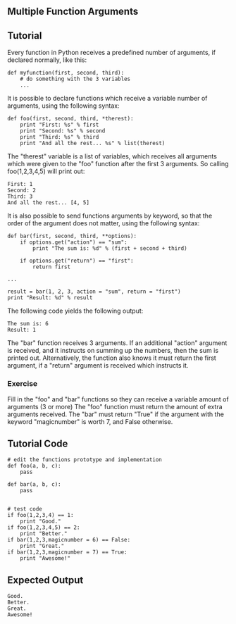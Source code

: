 Multiple Function Arguments
---------------------------

Tutorial
--------

Every function in Python receives a predefined number of arguments, if declared normally, like this:

	def myfunction(first, second, third):
	    # do something with the 3 variables
	    ...

It is possible to declare functions which receive a variable number of arguments, using the following syntax:

	def foo(first, second, third, *therest):
	    print "First: %s" % first
	    print "Second: %s" % second
	    print "Third: %s" % third
	    print "And all the rest... %s" % list(therest)

The "therest" variable is a list of variables, which receives all arguments which were given to the "foo" function after the first 3 arguments. So calling foo(1,2,3,4,5) will print out:

	First: 1
	Second: 2
	Third: 3
	And all the rest... [4, 5]

It is also possible to send functions arguments by keyword, so that the order of the argument does not matter, using the following syntax:

	def bar(first, second, third, **options):
	    if options.get("action") == "sum":
	        print "The sum is: %d" % (first + second + third)
	
	    if options.get("return") == "first":
	        return first
	
	...

	result = bar(1, 2, 3, action = "sum", return = "first")
	print "Result: %d" % result
	
The following code yields the following output:

	The sum is: 6
	Result: 1

The "bar" function receives 3 arguments. If an additional "action" argument is received, and it instructs on summing up the numbers, then the sum is printed out. Alternatively, the function also knows it must return the first argument, if a "return" argument is received which instructs it.

### Exercise

Fill in the "foo" and "bar" functions so they can receive a variable amount of arguments (3 or more) 
The "foo" function must return the amount of extra arguments received. 
The "bar" must return "True" if the argument with the keyword "magicnumber" is worth 7, and False otherwise.

Tutorial Code
-------------

	# edit the functions prototype and implementation
	def foo(a, b, c):
	    pass

	def bar(a, b, c):
	    pass

    
	# test code
	if foo(1,2,3,4) == 1:
	    print "Good."
	if foo(1,2,3,4,5) == 2:
	    print "Better."
	if bar(1,2,3,magicnumber = 6) == False:
	    print "Great."
	if bar(1,2,3,magicnumber = 7) == True:
	    print "Awesome!"

Expected Output
---------------
	Good.
	Better.
	Great.
	Awesome!




